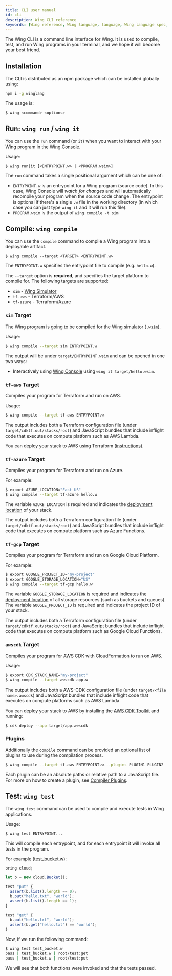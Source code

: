 ```yaml
---
title: CLI user manual
id: cli
description: Wing CLI reference
keywords: [Wing reference, Wing language, language, Wing language spec, Wing programming language, cli]
---
```


The Wing CLI is a command line interface for Wing. It is used to compile, test, and run Wing
programs in your terminal, and we hope it will become your best friend.

## Installation

The CLI is distributed as an npm package which can be installed globally using:

```bash
npm i -g winglang
```

The usage is:

```bash
$ wing <command> <options>
```

## Run: `wing run` / `wing it`

You can use the `run` command (or `it`) when you want to interact with your Wing program in the
[Wing Console](/docs/start-here/local).

Usage:

```
$ wing run|it [<ENTRYPOINT.w> | <PROGRAM.wsim>]
```

The `run` command takes a single positional argument which can be one of:

- `ENTRYPOINT.w` is an entrypoint for a Wing program (source code). In this case, Wing Console will
  *watch for changes* and will automatically recompile your program when the source code change.
  The entrypoint is optional if there's a single `.w` file in the working directory (in which case you
  can just type `wing it` and it will run this file).
- `PROGRAM.wsim` is the output of `wing compile -t sim`

## Compile: `wing compile`

You can use the `compile` command to compile a Wing program into a deployable artifact.

```
$ wing compile --target <TARGET> <ENTRYPOINT.w>
```

The `ENTRYPOINT.w` specifies the entrypoint file to compile (e.g. `hello.w`).

The `--target` option is **required**, and specifies the target platform to compile for. The
following targets are supported:

* `sim` - [Wing Simulator](#sim-target)
* `tf-aws` - Terraform/AWS
* `tf-azure` - Terraform/Azure

### `sim` Target

The Wing program is going to be compiled for the Wing simulator (`.wsim`).

Usage:

```sh
$ wing compile --target sim ENTRYPOINT.w
```

The output will be under `target/ENTRYPOINT.wsim` and can be opened in one two ways:

* Interactively using [Wing Console](/docs/start-here/local) using `wing it target/hello.wsim`.


### `tf-aws` Target

Compiles your program for Terraform and run on AWS.

Usage:

```sh
$ wing compile --target tf-aws ENTRYPOINT.w
```

The output includes both a Terraform configuration file (under `target/cdktf.out/stacks/root`) and
JavaScript bundles that include inflight code that executes on compute platform such as AWS Lambda.

You can deploy your stack to AWS using Terraform ([instructions](/docs/start-here/aws)).



### `tf-azure` Target

Compiles your program for Terraform and run on Azure.

For example:

```sh
$ export AZURE_LOCATION="East US"
$ wing compile --target tf-azure hello.w
```

The variable `AZURE_LOCATION` is required and indicates the [deployment
location](https://github.com/claranet/terraform-azurerm-regions/blob/master/REGIONS.md) of your
stack.

The output includes both a Terraform configuration file (under `target/cdktf.out/stacks/root`) and
JavaScript bundles that include inflight code that executes on compute platform such as Azure
Functions.

### `tf-gcp` Target

Compiles your program for Terraform and run on Google Cloud Platform.

For example:

```sh
$ export GOOGLE_PROJECT_ID="my-project"
$ export GOOGLE_STORAGE_LOCATION="US"
$ wing compile --target tf-gcp hello.w
```

The variable `GOOGLE_STORAGE_LOCATION` is required and indicates the [deployment
location](https://cloud.google.com/storage/docs/locations) of all storage
resources (such as buckets and queues). The variable `GOOGLE_PROJECT_ID` is required and indicates
the project ID of your stack.

The output includes both a Terraform configuration file (under `target/cdktf.out/stacks/root`) and
JavaScript bundles that include inflight code that executes on compute platform such as Google Cloud Functions.


### `awscdk` Target

Compiles your program for AWS CDK with CloudFormation to run on AWS.

Usage:

```sh
$ export CDK_STACK_NAME="my-project"
$ wing compile --target awscdk app.w
```

The output includes both a AWS-CDK configuration file (under `target/<file name>.awscdk`) and
JavaScript bundles that include inflight code that executes on compute platforms such as AWS Lambda.

You can deploy your stack to AWS by installing the [AWS CDK Toolkit](https://docs.aws.amazon.com/cdk/v2/guide/cli.html) and running:
```sh
$ cdk deploy --app target/app.awscdk
```

### Plugins

Additionally the `compile` command can be provided an optional list of plugins to use during the compilation process.

```sh
$ wing compile --target tf-aws ENTRYPOINT.w --plugins PLUGIN1 PLUGIN2
```
Each plugin can be an absolute paths or relative path to a JavaScript file. For more 
on how to create a plugin, see [Compiler Plugins](./compiler-plugins).

## Test: `wing test`

The `wing test` command can be used to compile and execute tests in Wing applications.

Usage:

```sh
$ wing test ENTRYPOINT...
```

This will compile each entrypoint, and for each entrypoint it will invoke all tests in the program.

For example ([test_bucket.w](https://github.com/winglang/wing/tree/main/examples/tests/valid/test_bucket.w)):

```js
bring cloud;

let b = new cloud.Bucket();

test "put" {
  assert(b.list().length == 0);
  b.put("hello.txt", "world");
  assert(b.list().length == 1);
}

test "get" {
  b.put("hello.txt", "world");
  assert(b.get("hello.txt") == "world");
}
```

Now, if we run the following command:

```sh
$ wing test test_bucket.w
pass | test_bucket.w | root/test:get
pass | test_bucket.w | root/test:put
```

We will see that both functions were invoked and that the tests passed.

